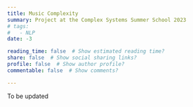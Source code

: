 ```yaml
---
title: Music Complexity
summary: Project at the Complex Systems Summer School 2023 
# tags:
#   - NLP
date: -3

reading_time: false  # Show estimated reading time?
share: false  # Show social sharing links?
profile: false  # Show author profile?
commentable: false  # Show comments?

---
```

To be updated

